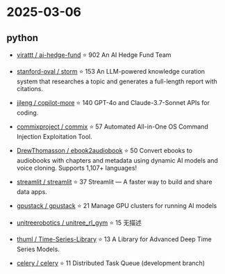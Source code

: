 # 2025-03-06

## python

* [virattt / ai-hedge-fund](https://github.com/virattt/ai-hedge-fund) ⭐ 902
  An AI Hedge Fund Team

* [stanford-oval / storm](https://github.com/stanford-oval/storm) ⭐ 153
  An LLM-powered knowledge curation system that researches a topic and generates a full-length report with citations.

* [jjleng / copilot-more](https://github.com/jjleng/copilot-more) ⭐ 140
  GPT-4o and Claude-3.7-Sonnet APIs for coding.

* [commixproject / commix](https://github.com/commixproject/commix) ⭐ 57
  Automated All-in-One OS Command Injection Exploitation Tool.

* [DrewThomasson / ebook2audiobook](https://github.com/DrewThomasson/ebook2audiobook) ⭐ 50
  Convert ebooks to audiobooks with chapters and metadata using dynamic AI models and voice cloning. Supports 1,107+ languages!

* [streamlit / streamlit](https://github.com/streamlit/streamlit) ⭐ 37
  Streamlit — A faster way to build and share data apps.

* [gpustack / gpustack](https://github.com/gpustack/gpustack) ⭐ 21
  Manage GPU clusters for running AI models

* [unitreerobotics / unitree_rl_gym](https://github.com/unitreerobotics/unitree_rl_gym) ⭐ 15
  无描述

* [thuml / Time-Series-Library](https://github.com/thuml/Time-Series-Library) ⭐ 13
  A Library for Advanced Deep Time Series Models.

* [celery / celery](https://github.com/celery/celery) ⭐ 11
  Distributed Task Queue (development branch)

